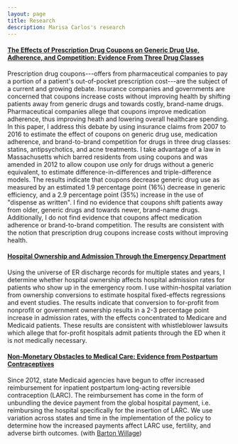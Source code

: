 ```yaml
---
layout: page
title: Research
description: Marisa Carlos's research
---
```



#### <u>The Effects of Prescription Drug Coupons on Generic Drug Use, Adherence, and Competition: Evidence From Three Drug Classes</u>
Prescription drug coupons---offers from pharmaceutical companies to pay a portion of a patient's out-of-pocket prescription cost---are the subject of a current and growing debate. Insurance companies and governments are concerned that coupons increase costs without improving health by shifting patients away from generic drugs and towards costly, brand-name drugs. Pharmaceutical companies allege that coupons improve medication adherence, thus improving heath and lowering overall healthcare spending. In this paper, I address this debate by using insurance claims from 2007 to 2016 to estimate the effect of coupons on generic drug use, medication adherence, and brand-to-brand competition for drugs in three drug classes: statins, antipsychotics, and acne treatments. I take advantage of a law in Massachusetts which barred residents from using coupons and was amended in 2012 to allow coupon use *only* for drugs without a generic equivalent, to estimate difference-in-differences and triple-difference models. The results indicate that coupons decrease generic drug use as measured by an estimated 1.9 percentage point (16%) decrease in generic efficiency, and a 2.9 percentage point (35%) increase in the use of "dispense as written". I find no evidence that coupons shift patients away from older, generic drugs and towards newer, brand-name drugs. Additionally, I do not find evidence that coupons affect medication adherence or brand-to-brand competition. The results are consistent with the notion that prescription drug coupons increase costs without improving health. 
<br>

#### <u> Hospital Ownership and Admission Through the Emergency Department </u>
Using the universe of ER discharge records for multiple states and years, I determine whether hospital ownership affects hospital admission rates for patients who show up in
the emergency room. I use within-hospital variation from ownership conversions to estimate hospital fixed-effects regressions and event studies. The results indicate that
conversion to for-profit from nonprofit or government ownership results in a 2-3 percentage point increase in admission rates, with the effects concentrated to Medicare
and Medicaid patients. These results are consistent with whistleblower lawsuits which allege that for-profit hospitals admit patients through the ED when it is not medically
necessary.
<br>

#### <u>Non-Monetary Obstacles to Medical Care: Evidence from Postpartum Contraceptives</u>
Since 2012, state Medicaid agencies have begun to offer increased reimbursement for inpatient postpartum long-acting reversible contraception (LARC). The reimbursement
has come in the form of unbundling the device payment from the global hospital payment, i.e. reimbursing the hospital specifically for the insertion of LARC. We use variation across states and time in the implementation of the policy to determine how the increased payments affect LARC use, fertility, and adverse birth outcomes. (with [Barton Willage](https://bjwillage.github.io/))



